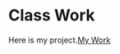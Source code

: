 #  Class Work

Here is my project.[My Work](https://oguchiike.github.io/Anyaele_Nnamdi_ART2210/classWork_9_18/newProject.html)
